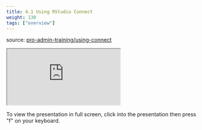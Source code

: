 ```yaml
---
title: 4.1 Using RStudio Connect
weight: 130
tags: ["overview"]
---
```


source: <a href="https://colorado.rstudio.com/rsc/pro-admin-training/using-connect" target="_blank">pro-admin-training/using-connect</a>
<div class="xaringan-column">
  <div class="responsive-container-xaringan">
    <div class="animated-r-wrapper">
      <div class="animated-r-vertical">
        <div class="animated-r-circle"></div>
      </div>
      <div class="animated-r-diagonal"></div>
    </div>
    <iframe 
      src="https://colorado.rstudio.com/rsc/pro-admin-training/using-connect/04_a_using_connect.html" 
          gesture="media"  allow="encrypted-media" allowfullscreen
          scrolling="no">
    </iframe>
  </div>
</div>


To view the presentation in full screen, click into the presentation then press "f" on your keyboard.

